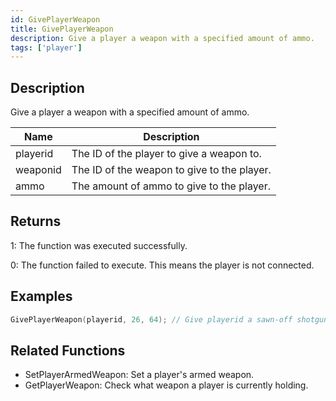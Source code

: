 ```yaml
---
id: GivePlayerWeapon
title: GivePlayerWeapon
description: Give a player a weapon with a specified amount of ammo.
tags: ['player']
---
```


<TagLinks />

## Description

Give a player a weapon with a specified amount of ammo.


| Name | Description |
|------|-------------|
|playerid | The ID of the player to give a weapon to.|
|weaponid | The ID of the weapon to give to the player.|
|ammo | The amount of ammo to give to the player.|


## Returns

 1: The function was executed successfully. 

 0: The function failed to execute. This means the player is not connected.


## Examples


```c
GivePlayerWeapon(playerid, 26, 64); // Give playerid a sawn-off shotgun with 64 ammo
```


## Related Functions


-  SetPlayerArmedWeapon: Set a player's armed weapon.
-  GetPlayerWeapon: Check what weapon a player is currently holding.